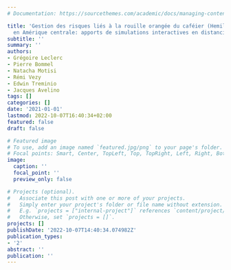 ```yaml
---
# Documentation: https://sourcethemes.com/academic/docs/managing-content/

title: 'Gestion des risques liés à la rouille orangée du caféier (Hemileia vastatrix)
  en Amérique centrale: apports de simulations interactives en distanciel'
subtitle: ''
summary: ''
authors:
- Grégoire Leclerc
- Pierre Bommel
- Natacha Motisi
- Rémi Vezy
- Edwin Treminio
- Jacques Avelino
tags: []
categories: []
date: '2021-01-01'
lastmod: 2022-10-07T16:40:34+02:00
featured: false
draft: false

# Featured image
# To use, add an image named `featured.jpg/png` to your page's folder.
# Focal points: Smart, Center, TopLeft, Top, TopRight, Left, Right, BottomLeft, Bottom, BottomRight.
image:
  caption: ''
  focal_point: ''
  preview_only: false

# Projects (optional).
#   Associate this post with one or more of your projects.
#   Simply enter your project's folder or file name without extension.
#   E.g. `projects = ["internal-project"]` references `content/project/deep-learning/index.md`.
#   Otherwise, set `projects = []`.
projects: []
publishDate: '2022-10-07T14:40:34.074982Z'
publication_types:
- '2'
abstract: ''
publication: ''
---
```

